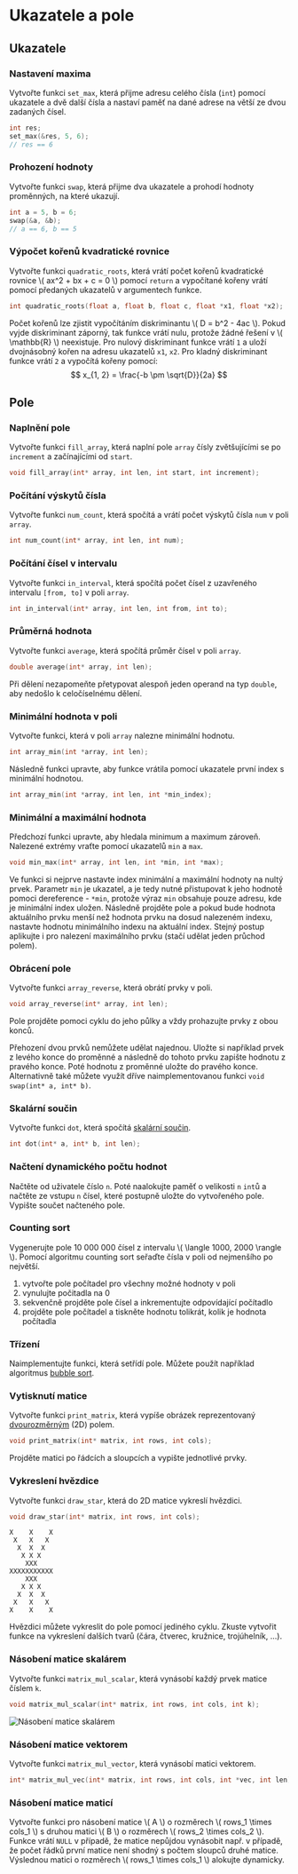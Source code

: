 # Ukazatele a pole
## Ukazatele
### Nastavení maxima
Vytvořte funkci `set_max`, která přijme adresu celého čísla (`int`) pomocí ukazatele a dvě další
čísla a nastaví paměť na dané adrese na větší ze dvou zadaných čísel.
```c
int res;
set_max(&res, 5, 6);
// res == 6
```

### Prohození hodnoty
Vytvořte funkci `swap`, která přijme dva ukazatele a prohodí hodnoty proměnných, na které ukazují.
```c
int a = 5, b = 6;
swap(&a, &b);
// a == 6, b == 5
```

### Výpočet kořenů kvadratické rovnice
Vytvořte funkci `quadratic_roots`, která vrátí počet kořenů kvadratické rovnice \\( ax^2 + bx + c = 0 \\) pomocí `return` a vypočítané kořeny vrátí pomocí předaných ukazatelů v argumentech funkce.

```c
int quadratic_roots(float a, float b, float c, float *x1, float *x2);
```

Počet kořenů lze zjistit vypočítáním diskriminantu \\( D = b^2 - 4ac \\).
Pokud vyjde diskriminant záporný, tak funkce vrátí nulu, protože žádné řešení v \\( \\mathbb{R} \\) neexistuje.
Pro nulový diskriminant funkce vrátí `1` a uloží dvojnásobný kořen na adresu ukazatelů `x1`, `x2`.
Pro kladný diskriminant funkce vrátí `2` a vypočítá kořeny pomocí:
$$ x_{1, 2} = \frac{-b \pm \sqrt{D}}{2a} $$

<upr-parabola></upr-parabola>

## Pole

### Naplnění pole
Vytvořte funkci `fill_array`, která naplní pole `array` čísly zvětšujícími se po `increment` a
začínajícími od `start`. 
```c
void fill_array(int* array, int len, int start, int increment);
```

<upr-array-fill></upr-array-fill>

### Počítání výskytů čísla
Vytvořte funkci `num_count`, která spočítá a vrátí počet výskytů čísla `num` v poli `array`.
```c
int num_count(int* array, int len, int num);
```

<upr-array-interval array="[10, 2, 4, 3, 4, 8, 9, 4]" from="4" to="4"></upr-array-interval>


### Počítání čísel v intervalu
Vytvořte funkci `in_interval`, která spočítá počet čísel z uzavřeného intervalu `[from, to]` v poli
 `array`.
```c
int in_interval(int* array, int len, int from, int to);
```

<upr-array-interval array="[10, 2, 4, 3, 4, 8, 9, 4]" from="2" to="5"></upr-array-interval>

### Průměrná hodnota
Vytvořte funkci `average`, která spočítá průměr čísel v poli `array`.
```c
double average(int* array, int len);
```
Při dělení nezapomeňte přetypovat alespoň jeden operand na typ `double`, aby nedošlo k
celočíselnému dělení.

### Minimální hodnota v poli
Vytvořte funkci, která v poli `array` nalezne minimální hodnotu.

```c
int array_min(int *array, int len);
```

<upr-array-min array="[3, 5, 2, 8, 7, 1, 3]"></upr-array-min>

Následně funkci upravte, aby funkce vrátila pomocí ukazatele první index s minimální hodnotou.
```c
int array_min(int *array, int len, int *min_index);
```

### Minimální a maximální hodnota
Předchozí funkci upravte, aby hledala minimum a maximum zároveň.
Nalezené extrémy vraťte pomocí ukazatelů `min` a `max`.

```c
void min_max(int* array, int len, int *min, int *max);
```
Ve funkci si nejprve nastavte index minimální a maximální hodnoty na nultý prvek.
Parametr `min` je ukazatel, a je tedy nutné přistupovat k jeho hodnotě pomoci dereference - `*min`,
protože výraz `min` obsahuje pouze adresu, kde je minimální index uložen. Následně projděte
pole a pokud bude hodnota aktuálního prvku menší než hodnota prvku na dosud nalezeném indexu,
nastavte hodnotu minimálního indexu na aktuální index. Stejný postup aplikujte i pro nalezení
maximálního prvku (stačí udělat jeden průchod polem).

### Obrácení pole
Vytvořte funkci `array_reverse`, která obrátí prvky v poli.
```c
void array_reverse(int* array, int len);
```
Pole projděte pomoci cyklu do jeho půlky a vždy prohazujte prvky z obou konců.

<upr-array-reverse array="[10, 20, 30, 40, 50, 60]"></upr-array-reverse>

Přehození dvou prvků nemůžete udělat najednou. Uložte si například prvek z levého konce do proměnné
a následně do tohoto prvku zapište hodnotu z pravého konce. Poté hodnotu z proměnné uložte do pravého
konce. Alternativně také můžete využít dříve naimplementovanou funkci `void swap(int* a, int* b)`.

### Skalární součin
Vytvořte funkci `dot`, která spočítá
[skalární součin](https://cs.wikipedia.org/wiki/Skal%C3%A1rn%C3%AD_sou%C4%8Din).
```c
int dot(int* a, int* b, int len);
```

### Načtení dynamického počtu hodnot
Načtěte od uživatele číslo `n`. Poté naalokujte paměť o velikosti `n` `int`ů a 
načtěte ze vstupu `n` čísel, které postupně uložte do vytvořeného pole. Vypište součet načteného
pole.

### Counting sort
Vygenerujte pole 10 000 000 čísel z intervalu \\( \langle 1000, 2000 \rangle \\).
Pomocí algoritmu counting sort seřaďte čísla v poli od nejmenšího po největší.

1. vytvořte pole počítadel pro všechny možné hodnoty v poli
2. vynulujte počitadla na 0
3. sekvenčně projděte pole čísel a inkrementujte odpovídající počítadlo
4. projděte pole počítadel a tiskněte hodnotu tolikrát, kolik je hodnota počítadla

<upr-counting-sort></upr-counting-sort>

### Třízení
Naimplementujte funkci, která setřídí pole. Můžete použít například algoritmus
[bubble sort](https://en.wikipedia.org/wiki/Bubble_sort).

### Vytisknutí matice
Vytvořte funkci `print_matrix`, která vypíše obrázek reprezentovaný
[dvourozměrným](../c/pole/vicerozmerne_pole.md) (2D) polem.
```c
void print_matrix(int* matrix, int rows, int cols);
```
Projděte matici po řádcích a sloupcích a vypište jednotlivé prvky.

### Vykreslení hvězdice
Vytvořte funkci `draw_star`, která do 2D matice vykreslí hvězdici.
```c
void draw_star(int* matrix, int rows, int cols);
```
```
X    X    X
 X   X   X 
  X  X  X  
   X X X   
    XXX    
XXXXXXXXXXX
    XXX    
   X X X   
  X  X  X  
 X   X   X 
X    X    X
```

Hvězdici můžete vykreslit do pole pomocí jediného cyklu.
Zkuste vytvořit funkce na vykreslení dalších tvarů (čára, čtverec, kružnice, trojúhelník, ...).

### Násobení matice skalárem
Vytvořte funkci `matrix_mul_scalar`, která vynásobí každý prvek matice číslem `k`. 
```c
void matrix_mul_scalar(int* matrix, int rows, int cols, int k);
```

![Násobení matice skalárem](../static/img/matrix_scalar.svg)

### Násobení matice vektorem
Vytvořte funkci `matrix_mul_vector`, která vynásobí matici vektorem.
```c
int* matrix_mul_vec(int* matrix, int rows, int cols, int *vec, int len);
```

<!--
![Násobení matice vektorem](../static/img/matrix_vector.svg)
-->

<upr-matrix-mul a="[[1, 2, 3], [4, 5, 6], [7, 8, 9]]" b="[[10], [20], [30]]"></upr-matrix-mul>

### Násobení matice maticí

Vytvořte funkci pro násobení matice \\( A \\) o rozměrech \\( rows_1 \\times cols_1 \\) s druhou matici \\( B \\) o rozměrech \\( rows_2 \\times cols_2 \\).
Funkce vrátí `NULL` v případě, že matice nepůjdou vynásobit např. v případě, že počet řádků první matice není shodný s počtem sloupců druhé matice.
Výslednou matici o rozměrech \\( rows_1 \\times cols_1 \\) alokujte dynamicky.

<upr-container>
  <upr-matrix-mul a="[[1, 2, 3], [4, 5, 6]]" b="[[10, 20], [30, 40], [50, 60]]"></upr-matrix-mul>
  <!--
  <upr-arrow dst="table" dst-anchor="south" src-anchor="north">a</upr-arrow>
  <upr-arrow dst="table:nth-of-type(2)" dst-anchor="south" src-anchor="north">b</upr-arrow>
  <upr-arrow dst="table:nth-of-type(3)" dst-anchor="south" src-anchor="north">result</upr-arrow>
  -->
</upr-container>
